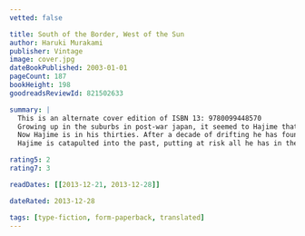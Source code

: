 ```yaml
---
vetted: false

title: South of the Border, West of the Sun
author: Haruki Murakami
publisher: Vintage
image: cover.jpg
dateBookPublished: 2003-01-01
pageCount: 187
bookHeight: 198
goodreadsReviewId: 821502633

summary: |
  This is an alternate cover edition of ISBN 13: 9780099448570 
  Growing up in the suburbs in post-war japan, it seemed to Hajime that everyone but him had brothers and sisters. His sole companion was Shimamoto, also an only child. Together they spent long afternoons listening to her father's record collections. but when his family moved away, the two lost touch.
  Now Hajime is in his thirties. After a decade of drifting he has found happiness with his loving wife and two daughters, and success running a jazz bar. Then Shimamoto reappears. She is beautiful, intense, enveloped in mystery.
  Hajime is catapulted into the past, putting at risk all he has in the present.

rating5: 2
rating7: 3

readDates: [[2013-12-21, 2013-12-28]]

dateRated: 2013-12-28

tags: [type-fiction, form-paperback, translated]
---
```

